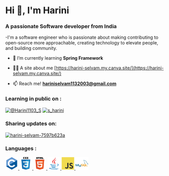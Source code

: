 <h1 align="left">Hi 👋, I'm Harini</h1>
<h3 align="left">A passionate Software developer from India</h3>

-I'm a software engineer who is passionate about making contributing to open-source more approachable, creating technology to elevate people, and building community.

- 🌱 I’m currently learning **Spring Framework**

- 👨‍💻 A site about me [https://harini-selvam.my.canva.site/](https://harini-selvam.my.canva.site/)

- 📫 Reach me! **hariniselvam1132003@gmail.com**

<h3 align="left">Learning in public on :</h3>
<p align="left">
<a href="https://www.hackerrank.com/profile/Harini1103_S" target="blank"><img align="center" src="https://raw.githubusercontent.com/rahuldkjain/github-profile-readme-generator/master/src/images/icons/Social/hackerrank.svg" alt="@Harini1103_S" height="30" width="40" /></a>
<a href="https://www.leetcode.com/s_harini" target="blank"><img align="center" src="https://raw.githubusercontent.com/rahuldkjain/github-profile-readme-generator/master/src/images/icons/Social/leet-code.svg" alt="s_harini" height="30" width="40" /></a>
</p>
<h3 align="left">Sharing updates on:</h3>
  <p align="left">
    <a href="https://www.linkedin.com/in/harini-selvam-7597b623a/" target="blank"><img align="center" src="https://raw.githubusercontent.com/rahuldkjain/github-profile-readme-generator/master/src/images/icons/Social/linked-in-alt.svg" alt="harini-selvam-7597b623a" height="30" width="40" /></a>
  </p>
  
<h3 align="left">Languages :</h3>
<p align="left"> <a href="https://www.cprogramming.com/" target="_blank" rel="noreferrer"> <img src="https://raw.githubusercontent.com/devicons/devicon/master/icons/c/c-original.svg" alt="c" width="40" height="40"/> </a> <a href="https://www.w3schools.com/css/" target="_blank" rel="noreferrer"> <img src="https://raw.githubusercontent.com/devicons/devicon/master/icons/css3/css3-original-wordmark.svg" alt="css3" width="40" height="40"/> </a> <a href="https://www.w3.org/html/" target="_blank" rel="noreferrer"> <img src="https://raw.githubusercontent.com/devicons/devicon/master/icons/html5/html5-original-wordmark.svg" alt="html5" width="40" height="40"/> </a> <a href="https://www.java.com" target="_blank" rel="noreferrer"> <img src="https://raw.githubusercontent.com/devicons/devicon/master/icons/java/java-original.svg" alt="java" width="40" height="40"/> </a> <a href="https://developer.mozilla.org/en-US/docs/Web/JavaScript" target="_blank" rel="noreferrer"> <img src="https://raw.githubusercontent.com/devicons/devicon/master/icons/javascript/javascript-original.svg" alt="javascript" width="40" height="40"/> </a> <a href="https://www.mysql.com/" target="_blank" rel="noreferrer"> <img src="https://raw.githubusercontent.com/devicons/devicon/master/icons/mysql/mysql-original-wordmark.svg" alt="mysql" width="40" height="40"/> </a> </p>
